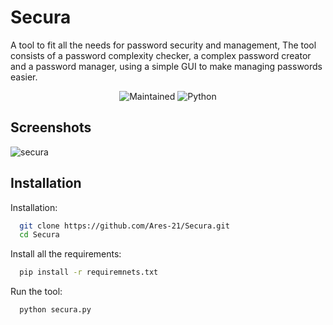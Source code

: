
# Secura

A tool to fit all the needs for password security and management, The tool consists of a password complexity checker, a complex password creator and a password manager, using a simple GUI to make managing passwords easier.

<p align="center">
  <img src="https://camo.githubusercontent.com/c91c68349c3b4f6c3d00e6046bfd6785787b757618934d11ff2c585275d9a1fd/68747470733a2f2f696d672e736869656c64732e696f2f62616467652f4d61696e7461696e65642533462d5965732d393663343066" alt="Maintained">
  <img src="https://img.shields.io/badge/Python-v3.8+-blue" alt="Python">
</p>


## Screenshots

![secura](https://github.com/user-attachments/assets/261ab6d7-56f7-4854-a9ea-f6068dd10051)



## Installation

Installation:

```bash
  git clone https://github.com/Ares-21/Secura.git
  cd Secura
```
Install all the requirements:

```bash
  pip install -r requiremnets.txt
```
Run the tool:

```bash
  python secura.py
```

